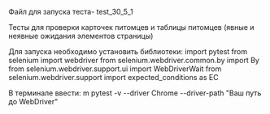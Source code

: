 Файл для запуска теста- test_30_5_1

Тесты для проверки карточек питомцев и таблицы питомцев (явные и неявные ожидания элементов страницы)

Для запуска необходимо установить библиотеки: 
import pytest
from selenium import webdriver
from selenium.webdriver.common.by import By
from selenium.webdriver.support.ui import WebDriverWait
from selenium.webdriver.support import expected_conditions as EC

В терминале ввести: m pytest -v --driver Chrome --driver-path "Ваш путь до WebDriver"
